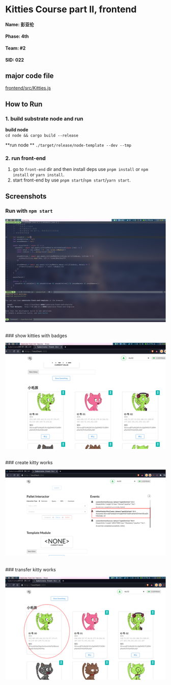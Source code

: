 # Kitties Course part II, frontend

#### Name: 彭亚伦
#### Phase: 4th
#### Team: #2
#### SID: 022

## major code file
[frontend/src/Kitties.js](https://github.com/Arstman/kitties-frontend/blob/main/frontend/src/Kitties.js)

## How to Run
### 1. build substrate node and run
**build node**  
`cd node && cargo build --release`

**run node **
`./target/release/node-template --dev --tmp`


### 2. run front-end
1. go to `front-end` dir and then install deps use `pnpm install` or `npm install` or `yarn install`.
2. start front-end by use `pnpm start`/`npm start`/`yarn start`.


## Screenshots
### Run with `npm start`


![npm start](https://raw.githubusercontent.com/Arstman/kitties-frontend/main/screenshots/kitties-front-end-runing.png)


<br/>
### show kitties with badges


![Create Kitty](https://raw.githubusercontent.com/Arstman/kitties-frontend/main/screenshots/kitties-front-end-runing-create.png)

<br/>
### create kitty works


![Create Kitty](https://raw.githubusercontent.com/Arstman/kitties-frontend/main/screenshots/kitties-front-end-create-works.png)

<br/>
### transfer kitty works


![after transfer](https://raw.githubusercontent.com/Arstman/kitties-frontend/main/screenshots/kitties-front-end-runing-after-transfer.png)
